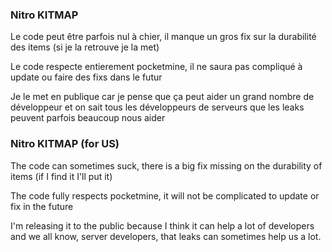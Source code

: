 ### Nitro KITMAP

Le code peut être parfois nul à chier, il manque un gros fix sur la durabilité des items (si je la retrouve je la met)

Le code respecte entierement pocketmine, il ne saura pas compliqué à update ou faire des fixs dans le futur

Je le met en publique car je pense que ça peut aider un grand nombre de développeur et on sait tous les développeurs de serveurs que les leaks peuvent parfois beaucoup nous aider

### Nitro KITMAP (for US)

The code can sometimes suck, there is a big fix missing on the durability of items (if I find it I'll put it)

The code fully respects pocketmine, it will not be complicated to update or fix in the future

I'm releasing it to the public because I think it can help a lot of developers and we all know, server developers, that leaks can sometimes help us a lot.
